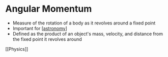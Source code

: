 # Angular Momentum

- Measure of the rotation of a body as it revolves around a fixed point
- Important for [[astronomy]]
- Defined as the product of an object's mass, velocity, and distance from the fixed point it revolves around

[[Physics]]

[//begin]: # "Autogenerated link references for markdown compatibility"
[astronomy]: astronomy "Astronomy"
[//end]: # "Autogenerated link references"
